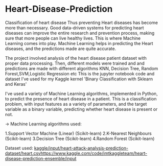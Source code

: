 # Heart-Disease-Prediction
Classification of heart disease 
Thus preventing Heart diseases has become more than necessary. Good data-driven systems for predicting heart diseases can improve the entire research and prevention process, making sure that more people can live healthy lives. This is where Machine Learning comes into play. Machine Learning helps in predicting the Heart diseases, and the predictions made are quite accurate.

The project involved analysis of the heart disease patient dataset with proper data processing. Then, different models were trained and and predictions are made with different algorithms KNN, Decision Tree, Random Forest,SVM,Logistic Regression etc This is the jupyter notebook code and dataset I've used for my Kaggle kernel 'Binary Classification with Sklearn and Keras'

I've used a variety of Machine Learning algorithms, implemented in Python, to predict the presence of heart disease in a patient. This is a classification problem, with input features as a variety of parameters, and the target variable as a binary variable, predicting whether heart disease is present or not.

-> Machine Learning algorithms used:

1.Support Vector Machine (Linear) (Scikit-learn)
2.K-Nearest Neighbours (Scikit-learn)
3.Decision Tree (Scikit-learn)
4.Random Forest (Scikit-learn)

Dataset used: [kaggle/input/heart-attack-analysis-prediction-dataset/heart.csv](https://www.kaggle.com/code/imtkaggleteam/heart-disease-prediction-ensemble/input)https://www.kaggle.com/code/imtkaggleteam/heart-disease-prediction-ensemble/input
